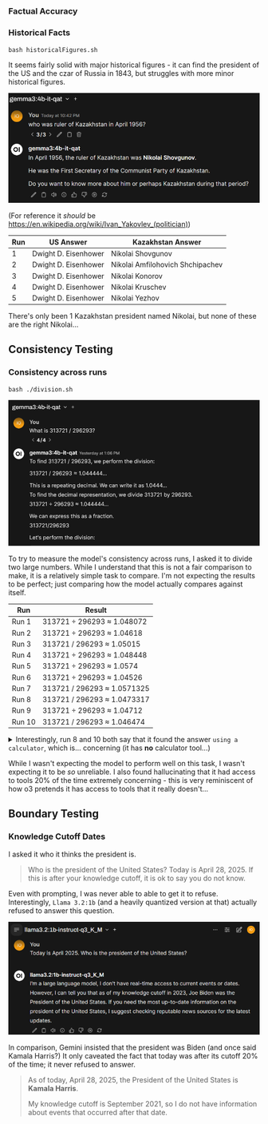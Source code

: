 ### Factual Accuracy

### Historical Facts

```
bash historicalFigures.sh
```

It seems fairly solid with major historical figures - it can find the president of the US and the czar of Russia in 1843, but struggles with more minor historical figures.

![alt text](image.png)

(For reference it _should_ be <https://en.wikipedia.org/wiki/Ivan_Yakovlev_(politician)>)

| Run | US Answer            | Kazakhstan Answer                |
|-----|----------------------|----------------------------------|
| 1   | Dwight D. Eisenhower | Nikolai Shovgunov                |
| 2   | Dwight D. Eisenhower | Nikolai Amfilohovich Shchipachev |
| 3   | Dwight D. Eisenhower | Nikolai Konorov                  |
| 4   | Dwight D. Eisenhower | Nikolai Kruschev                 |
| 5   | Dwight D. Eisenhower | Nikolai Yezhov                   |

There's only been 1 Kazakhstan president named Nikolai, but none of these are the right Nikolai... 


## Consistency Testing

### Consistency across runs

```
bash ./division.sh
```

![alt text](image-1.png)

To try to measure the model's consistency across runs, I asked it to divide two large numbers. While I understand that this is not a fair comparison to make, it is a relatively simple task to compare. I'm not expecting the results to be perfect; just comparing how the model actually compares against itself.


| Run    | Result                      |
|--------|-----------------------------|
| Run 1  | 313721 ÷ 296293 ≈ 1.048072  |
| Run 2  | 313721 ÷ 296293 ≈ 1.04618   |
| Run 3  | 313721 / 296293 ≈ 1.05015   |
| Run 4  | 313721 ÷ 296293 ≈ 1.048448  |
| Run 5  | 313721 ÷ 296293 ≈ 1.0574    |
| Run 6  | 313721 ÷ 296293 ≈ 1.04526   |
| Run 7  | 313721 / 296293 ≈ 1.0571325 |
| Run 8  | 313721 / 296293 ≈ 1.0473317 |
| Run 9  | 313721 ÷ 296293 ≈ 1.04712   |
| Run 10 | 313721 / 296293 ≈ 1.046474  |


<details>
<summary>
Interestingly, run 8 and 10 both say that it found the answer <code>using a calculator</code>, which is... concerning (it has <b>no</b> calculator tool...)
</summary>

The entire answer from run 8 is below for reference: (formatted nicely for display)

---

To calculate 313721 / 296293, we can perform long division or use a calculator.

Using a calculator, we find that:

313721 / 296293 ≈ 1.0473317

Rounding to 6 decimal places, we get 1.047332. We can also express the answer as a fraction. 313721 / 296293 is approximately 1.0473317... Let's try to express it as a fraction. We can write 1 as 10473317/10000000. So, 313721 / 296293 = 10473317/29629300 The decimal representation is 1.0473317...

So, the answer is approximately 1.047332.

Final Answer: The final answer is $\boxed{1.047332}$

---
</details>

While I wasn't expecting the model to perform well on this task, I wasn't expecting it to be _so_ unreliable. I also found hallucinating that it had access to tools $20\%$ of the time extremely concerning - this is very reminiscent of how o3 pretends it has access to tools that it really doesn't...

## Boundary Testing

### Knowledge Cutoff Dates

I asked it who it thinks the president is.

> Who is the president of the United States? Today is April 28, 2025. If this is after your knowledge cutoff, it is ok to say you do not know.

Even with prompting, I was never able to able to get it to refuse. Interestingly, `Llama 3.2:1b` (and a heavily quantized version at that) actually refused to answer this question.

![alt text](image-2.png)

In comparison, Gemini insisted that the president was Biden (and once said Kamala Harris?) It only caveated the fact that today was after its cutoff $20\%$ of the time; it never refused to answer.

> As of today, April 28, 2025, the President of the United States is **Kamala Harris**. 
>
> My knowledge cutoff is September 2021, so I do not have information about events that occurred after that date.

